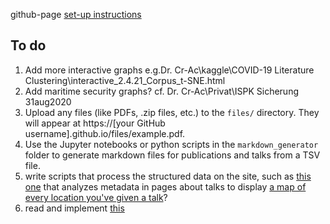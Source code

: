 github-page [set-up instructions](https://github.com/dr-cruz/website-miscellaneous/blob/b115163661f7d8f8d9601042daf0c462ed2b0c7d/README.md)

## To do
1. Add more interactive graphs e.g.Dr. Cr-Ac\kaggle\COVID-19 Literature Clustering\interactive_2.4.21_Corpus_t-SNE.html
1. Add maritime security graphs? cf. Dr. Cr-Ac\Privat\ISPK Sicherung 31aug2020
1. Upload any files (like PDFs, .zip files, etc.) to the `files/` directory. They will appear at https://[your GitHub username].github.io/files/example.pdf.  
1. Use the Jupyter notebooks or python scripts in the `markdown_generator` folder to generate markdown files for publications and talks from a TSV file.
1. write scripts that process the structured data on the site, such as [this one](https://github.com/academicpages/academicpages.github.io/blob/master/talkmap.ipynb) that analyzes metadata in pages about talks to display [a map of every location you've given a talk](https://academicpages.github.io/talkmap.html)?
1. read and implement [this](https://github.com/dr-cruz/website-miscellaneous/commit/9e9ce8e59897307f18e9900b629ec025cd31850e)